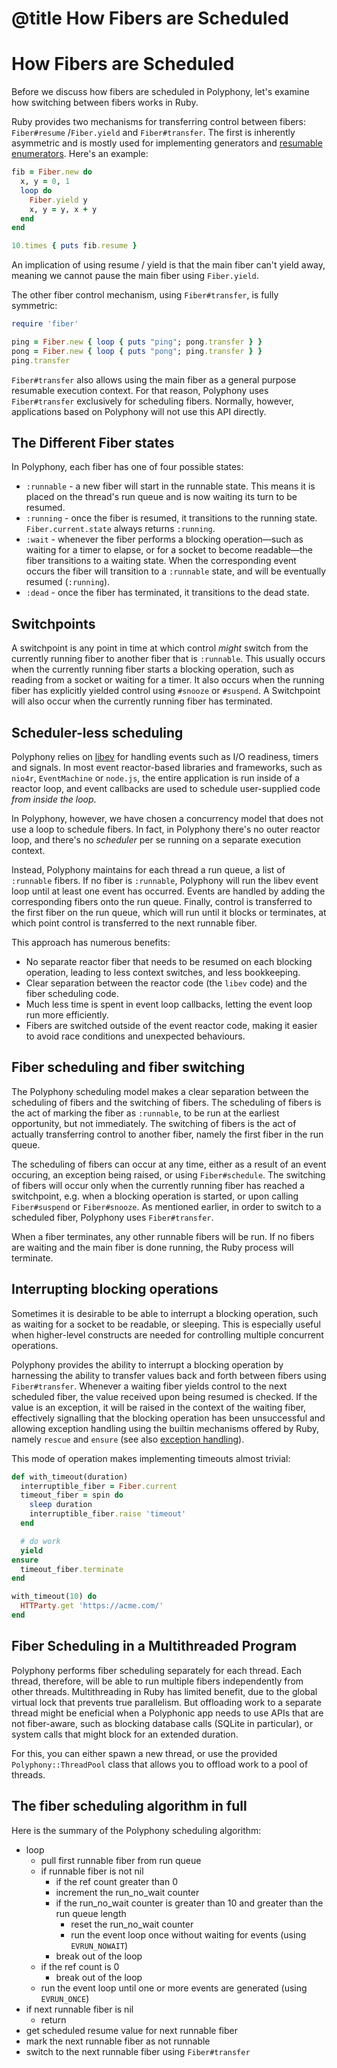 # @title How Fibers are Scheduled

# How Fibers are Scheduled

Before we discuss how fibers are scheduled in Polyphony, let's examine how
switching between fibers works in Ruby.

Ruby provides two mechanisms for transferring control between fibers:
`Fiber#resume` /`Fiber.yield` and `Fiber#transfer`. The first is inherently
asymmetric and is mostly used for implementing generators and [resumable
enumerators](https://blog.appsignal.com/2018/11/27/ruby-magic-fibers-and-enumerators-in-ruby.html).
Here's an example:

```ruby
fib = Fiber.new do
  x, y = 0, 1
  loop do
    Fiber.yield y
    x, y = y, x + y
  end
end

10.times { puts fib.resume }
```

An implication of using resume / yield is that the main fiber can't yield
away, meaning we cannot pause the main fiber using `Fiber.yield`.

The other fiber control mechanism, using `Fiber#transfer`, is fully symmetric:

```ruby
require 'fiber'

ping = Fiber.new { loop { puts "ping"; pong.transfer } }
pong = Fiber.new { loop { puts "pong"; ping.transfer } }
ping.transfer
```

`Fiber#transfer` also allows using the main fiber as a general purpose
resumable execution context. For that reason, Polyphony uses `Fiber#transfer`
exclusively for scheduling fibers. Normally, however, applications based on
Polyphony will not use this API directly.

## The Different Fiber states

In Polyphony, each fiber has one of four possible states:

- `:runnable` - a new fiber will start in the runnable state. This means it is
  placed on the thread's run queue and is now waiting its turn to be resumed.
- `:running` - once the fiber is resumed, it transitions to the running state.
  `Fiber.current.state` always returns `:running`.
- `:wait` - whenever the fiber performs a blocking operation—such as waiting for
  a timer to elapse, or for a socket to become readable—the fiber transitions to
  a waiting state. When the corresponding event occurs the fiber will transition
  to a `:runnable` state, and will be eventually resumed (`:running`).
- `:dead` - once the fiber has terminated, it transitions to the dead state.

## Switchpoints

A switchpoint is any point in time at which control *might* switch from the
currently running fiber to another fiber that is `:runnable`. This usually
occurs when the currently running fiber starts a blocking operation, such as
reading from a socket or waiting for a timer. It also occurs when the running
fiber has explicitly yielded control using `#snooze` or `#suspend`. A
Switchpoint will also occur when the currently running fiber has terminated.

## Scheduler-less scheduling

Polyphony relies on [libev](http://software.schmorp.de/pkg/libev.html) for
handling events such as I/O readiness, timers and signals. In most event
reactor-based libraries and frameworks, such as `nio4r`, `EventMachine` or
`node.js`, the entire application is run inside of a reactor loop, and event
callbacks are used to schedule user-supplied code *from inside the loop*.

In Polyphony, however, we have chosen a concurrency model that does not use a
loop to schedule fibers. In fact, in Polyphony there's no outer reactor loop,
and there's no *scheduler* per se running on a separate execution context.

Instead, Polyphony maintains for each thread a run queue, a list of `:runnable`
fibers. If no fiber is `:runnable`, Polyphony will run the libev event loop until
at least one event has occurred. Events are handled by adding the corresponding
fibers onto the run queue. Finally, control is transferred to the first fiber on
the run queue, which will run until it blocks or terminates, at which point
control is transferred to the next runnable fiber.

This approach has numerous benefits:

- No separate reactor fiber that needs to be resumed on each blocking operation,
  leading to less context switches, and less bookkeeping.
- Clear separation between the reactor code (the `libev` code) and the fiber
  scheduling code.
- Much less time is spent in event loop callbacks, letting the event loop run
  more efficiently.
- Fibers are switched outside of the event reactor code, making it easier to
  avoid race conditions and unexpected behaviours.

## Fiber scheduling and fiber switching

The Polyphony scheduling model makes a clear separation between the scheduling
of fibers and the switching of fibers. The scheduling of fibers is the act of
marking the fiber as `:runnable`, to be run at the earliest opportunity, but not
immediately. The switching of fibers is the act of actually transferring control
to another fiber, namely the first fiber in the run queue.

The scheduling of fibers can occur at any time, either as a result of an event
occuring, an exception being raised, or using `Fiber#schedule`. The switching of
fibers will occur only when the currently running fiber has reached a
switchpoint, e.g. when a blocking operation is started, or upon calling
`Fiber#suspend` or `Fiber#snooze`. As mentioned earlier, in order to switch to a
scheduled fiber, Polyphony uses `Fiber#transfer`.

When a fiber terminates, any other runnable fibers will be run. If no fibers
are waiting and the main fiber is done running, the Ruby process will terminate.

## Interrupting blocking operations

Sometimes it is desirable to be able to interrupt a blocking operation, such as
waiting for a socket to be readable, or sleeping. This is especially useful when
higher-level constructs are needed for controlling multiple concurrent
operations.

Polyphony provides the ability to interrupt a blocking operation by harnessing
the ability to transfer values back and forth between fibers using
`Fiber#transfer`. Whenever a waiting fiber yields control to the next scheduled
fiber, the value received upon being resumed is checked. If the value is an
exception, it will be raised in the context of the waiting fiber, effectively
signalling that the blocking operation has been unsuccessful and allowing
exception handling using the builtin mechanisms offered by Ruby, namely `rescue`
and `ensure` (see also [exception handling](exception-handling.md)).

This mode of operation makes implementing timeouts almost trivial:

```ruby
def with_timeout(duration)
  interruptible_fiber = Fiber.current
  timeout_fiber = spin do
    sleep duration
    interruptible_fiber.raise 'timeout'
  end

  # do work
  yield
ensure
  timeout_fiber.terminate
end

with_timeout(10) do
  HTTParty.get 'https://acme.com/'
end
```

## Fiber Scheduling in a Multithreaded Program

Polyphony performs fiber scheduling separately for each thread. Each thread,
therefore, will be able to run multiple fibers independently from other threads.
Multithreading in Ruby has limited benefit, due to the global virtual lock that
prevents true parallelism. But offloading work to a separate thread might be
eneficial when a Polyphonic app needs to use APIs that are not fiber-aware, such
as blocking database calls (SQLite in particular), or system calls that might
block for an extended duration.

For this, you can either spawn a new thread, or use the provided
`Polyphony::ThreadPool` class that allows you to offload work to a pool of
threads.

## The fiber scheduling algorithm in full

Here is the summary of the Polyphony scheduling algorithm:

- loop
  - pull first runnable fiber from run queue
  - if runnable fiber is not nil
    -  if the ref count greater than 0
      - increment the run_no_wait counter
      - if the run_no_wait counter is greater than 10 and greater than the run
        queue length
        - reset the run_no_wait counter
        - run the event loop once without waiting for events (using
          `EVRUN_NOWAIT`)
    - break out of the loop
  - if the ref count is 0
    - break out of the loop
  - run the event loop until one or more events are generated (using
    `EVRUN_ONCE`)
- if next runnable fiber is nil
  - return
- get scheduled resume value for next runnable fiber
- mark the next runnable fiber as not runnable
- switch to the next runnable fiber using `Fiber#transfer`
